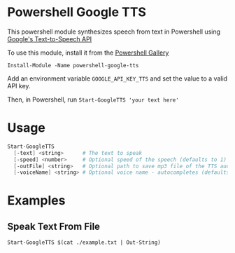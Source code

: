# Powershell Google TTS

This powershell module synthesizes speech from text in Powershell using [Google's Text-to-Speech API](https://cloud.google.com/text-to-speech/)

To use this module, install it from the [Powershell Gallery](https://www.powershellgallery.com/packages/powershell-google-tts)

```
Install-Module -Name powershell-google-tts
```

Add an environment variable `GOOGLE_API_KEY_TTS` and set the value to a valid API key.

Then, in Powershell, run `Start-GoogleTTS 'your text here'`

# Usage

```powershell
Start-GoogleTTS
  [-text] <string>      # The text to speak
  [-speed] <number>     # Optional speed of the speech (defaults to 1)
  [-outFile] <string>   # Optional path to save mp3 file of the TTS audio
  [-voiceName] <string> # Optional voice name - autocompletes (defaults to en-US-Standard-C)
```

# Examples

## Speak Text From File

```
Start-GoogleTTS $(cat ./example.txt | Out-String)
```